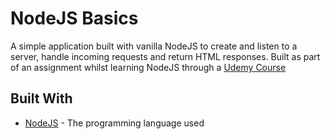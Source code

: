 
# NodeJS Basics

A simple application built with vanilla NodeJS to create and listen to a server, handle incoming requests and return HTML responses. Built as part of an assignment whilst learning NodeJS through a [Udemy Course](https://www.udemy.com/course/nodejs-the-complete-guide/)

## Built With

* [NodeJS](https://nodejs.org) - The programming language used

